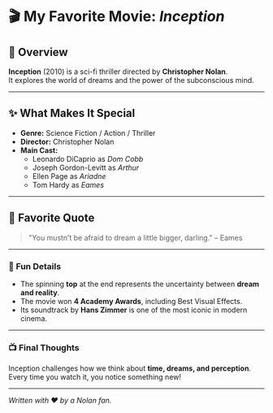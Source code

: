 # 🎬 My Favorite Movie: *Inception*

## 🌌 Overview
**Inception** (2010) is a sci-fi thriller directed by **Christopher Nolan**.  
It explores the world of dreams and the power of the subconscious mind.

---

## ✨ What Makes It Special
- **Genre:** Science Fiction / Action / Thriller  
- **Director:** Christopher Nolan  
- **Main Cast:**
  - Leonardo DiCaprio as *Dom Cobb*
  - Joseph Gordon-Levitt as *Arthur*
  - Ellen Page as *Ariadne*
  - Tom Hardy as *Eames*

---

## 🧠 Favorite Quote
> "You mustn’t be afraid to dream a little bigger, darling." – Eames

---

### 🧩 Fun Details
- The spinning **top** at the end represents the uncertainty between **dream and reality**.
- The movie won **4 Academy Awards**, including Best Visual Effects.
- Its soundtrack by **Hans Zimmer** is one of the most iconic in modern cinema.

---

### 📺 Final Thoughts
Inception challenges how we think about **time, dreams, and perception**.  
Every time you watch it, you notice something new!

---

*Written with ❤️ by a Nolan fan.*
